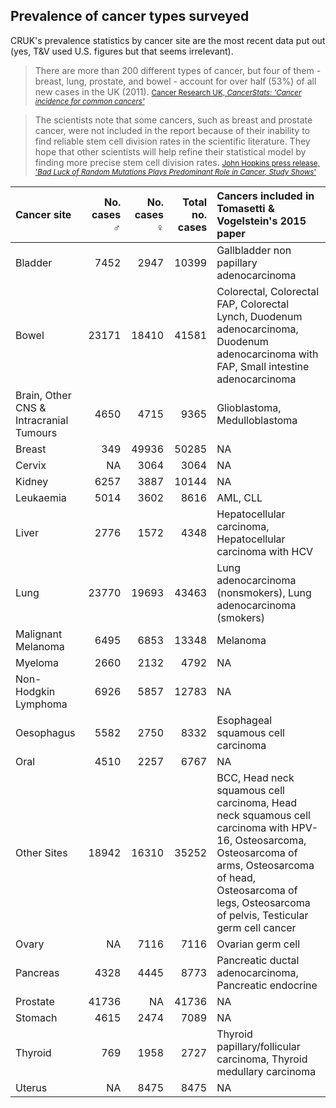 Prevalence of cancer types surveyed
-----------------------------------

CRUK's prevalence statistics by cancer site are the most recent data put out (yes, T&V used U.S. figures but that seems irrelevant).

> There are more than 200 different types of cancer, but four of them - breast, lung, prostate, and bowel - account for over half (53%) of all new cases in the UK (2011). <small>[Cancer Research UK, *CancerStats: 'Cancer incidence for common cancers'*](http://www.cancerresearchuk.org/cancer-info/cancerstats/incidence/commoncancers/uk-cancer-incidence-statistics-for-common-cancers#Twenty)</small>

> The scientists note that some cancers, such as breast and prostate cancer, were not included in the report because of their inability to find reliable stem cell division rates in the scientific literature. They hope that other scientists will help refine their statistical model by finding more precise stem cell division rates. <small>[John Hopkins press release, '*Bad Luck of Random Mutations Plays Predominant Role in Cancer, Study Shows*'](http://www.hopkinsmedicine.org/news/media/releases/bad_luck_of_random_mutations_plays_predominant_role_in_cancer_study_shows)</small>

| Cancer site                             |  No. cases ♂|  No. cases ♀|  Total no. cases| Cancers included in Tomasetti & Vogelstein's 2015 paper                                                                                                                                                                    |
|:----------------------------------------|------------:|------------:|----------------:|:---------------------------------------------------------------------------------------------------------------------------------------------------------------------------------------------------------------------------|
| Bladder                                 |         7452|         2947|            10399| Gallbladder non papillary adenocarcinoma                                                                                                                                                                                   |
| Bowel                                   |        23171|        18410|            41581| Colorectal, Colorectal FAP, Colorectal Lynch, Duodenum adenocarcinoma, Duodenum adenocarcinoma with FAP, Small intestine adenocarcinoma                                                                                    |
| Brain, Other CNS & Intracranial Tumours |         4650|         4715|             9365| Glioblastoma, Medulloblastoma                                                                                                                                                                                              |
| Breast                                  |          349|        49936|            50285| NA                                                                                                                                                                                                                         |
| Cervix                                  |           NA|         3064|             3064| NA                                                                                                                                                                                                                         |
| Kidney                                  |         6257|         3887|            10144| NA                                                                                                                                                                                                                         |
| Leukaemia                               |         5014|         3602|             8616| AML, CLL                                                                                                                                                                                                                   |
| Liver                                   |         2776|         1572|             4348| Hepatocellular carcinoma, Hepatocellular carcinoma with HCV                                                                                                                                                                |
| Lung                                    |        23770|        19693|            43463| Lung adenocarcinoma (nonsmokers), Lung adenocarcinoma (smokers)                                                                                                                                                            |
| Malignant Melanoma                      |         6495|         6853|            13348| Melanoma                                                                                                                                                                                                                   |
| Myeloma                                 |         2660|         2132|             4792| NA                                                                                                                                                                                                                         |
| Non-Hodgkin Lymphoma                    |         6926|         5857|            12783| NA                                                                                                                                                                                                                         |
| Oesophagus                              |         5582|         2750|             8332| Esophageal squamous cell carcinoma                                                                                                                                                                                         |
| Oral                                    |         4510|         2257|             6767| NA                                                                                                                                                                                                                         |
| Other Sites                             |        18942|        16310|            35252| BCC, Head neck squamous cell carcinoma, Head neck squamous cell carcinoma with HPV-16, Osteosarcoma, Osteosarcoma of arms, Osteosarcoma of head, Osteosarcoma of legs, Osteosarcoma of pelvis, Testicular germ cell cancer |
| Ovary                                   |           NA|         7116|             7116| Ovarian germ cell                                                                                                                                                                                                          |
| Pancreas                                |         4328|         4445|             8773| Pancreatic ductal adenocarcinoma, Pancreatic endocrine                                                                                                                                                                     |
| Prostate                                |        41736|           NA|            41736| NA                                                                                                                                                                                                                         |
| Stomach                                 |         4615|         2474|             7089| NA                                                                                                                                                                                                                         |
| Thyroid                                 |          769|         1958|             2727| Thyroid papillary/follicular carcinoma, Thyroid medullary carcinoma                                                                                                                                                        |
| Uterus                                  |           NA|         8475|             8475| NA                                                                                                                                                                                                                         |
